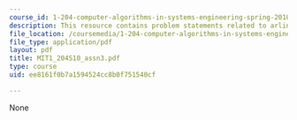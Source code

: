 ```yaml
---
course_id: 1-204-computer-algorithms-in-systems-engineering-spring-2010
description: This resource contains problem statements related to arlington network.
file_location: /coursemedia/1-204-computer-algorithms-in-systems-engineering-spring-2010/ee8161f0b7a1594524cc8b0f751540cf_MIT1_204S10_assn3.pdf
file_type: application/pdf
layout: pdf
title: MIT1_204S10_assn3.pdf
type: course
uid: ee8161f0b7a1594524cc8b0f751540cf

---
```

None